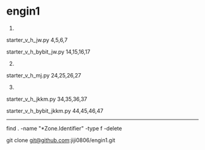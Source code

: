 # engin1
1. 
starter_v_h_jw.py
4,5,6,7

starter_v_h_bybit_jw.py
14,15,16,17

2. 
starter_v_h_mj.py
24,25,26,27

3. 
starter_v_h_jkkm.py
34,35,36,37

starter_v_h_bybit_jkkm.py
44,45,46,47

--------------------------------------------------------
find . -name "*Zone.Identifier" -type f -delete

git clone git@github.com:jiji0806/engin1.git